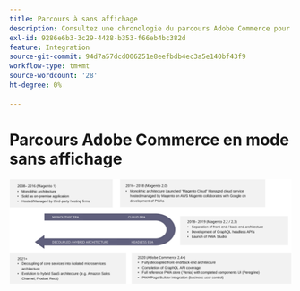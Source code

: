 ```yaml
---
title: Parcours à sans affichage
description: Consultez une chronologie du parcours Adobe Commerce pour prendre en charge les architectures sans interface.
exl-id: 9286e6b3-3c29-4428-b353-f66eb4bc382d
feature: Integration
source-git-commit: 94d7a57dcd006251e8eefbdb4ec3a5e140bf43f9
workflow-type: tm+mt
source-wordcount: '28'
ht-degree: 0%

---
```


# Parcours Adobe Commerce en mode sans affichage

![Chronologie du parcours Adobe Commerce sur une architecture sans tête](../../../assets/playbooks/journey-to-headless.svg)
